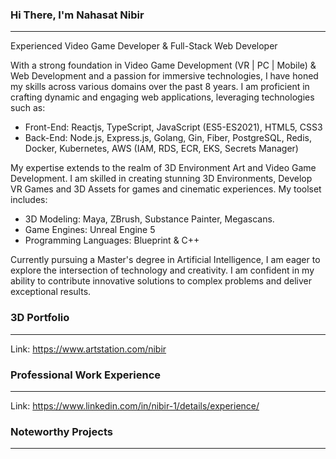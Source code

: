 ### Hi There, I'm Nahasat Nibir
-------------------------------------------------------------------------------------------------------------------------------------------------------------------------

Experienced Video Game Developer & Full-Stack Web Developer

With a strong foundation in Video Game Development (VR | PC | Mobile) & Web Development and a passion for immersive technologies, I have honed my skills across various domains over the past 8 years. I am proficient in crafting dynamic and engaging web applications, leveraging technologies such as:

- Front-End: Reactjs, TypeScript, JavaScript (ES5-ES2021), HTML5, CSS3
- Back-End: Node.js, Express.js, Golang, Gin, Fiber, PostgreSQL, Redis, Docker, Kubernetes, AWS (IAM, RDS, ECR, EKS, Secrets Manager)

My expertise extends to the realm of 3D Environment Art and Video Game Development. I am skilled in creating stunning 3D Environments, Develop VR Games and 3D Assets for games and cinematic experiences. My toolset includes:

- 3D Modeling: Maya, ZBrush, Substance Painter, Megascans.
- Game Engines: Unreal Engine 5
- Programming Languages: Blueprint & C++

Currently pursuing a Master's degree in Artificial Intelligence, I am eager to explore the intersection of technology and creativity. I am confident in my ability to contribute innovative solutions to complex problems and deliver exceptional results.

### 3D Portfolio
-------------------------------------------------------------------------------------------------------------------------------------------------------------------------
Link: https://www.artstation.com/nibir

### Professional Work Experience
-------------------------------------------------------------------------------------------------------------------------------------------------------------------------
Link: https://www.linkedin.com/in/nibir-1/details/experience/

### Noteworthy Projects
-------------------------------------------------------------------------------------------------------------------------------------------------------------------------

